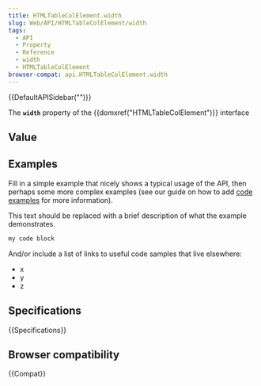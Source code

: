 ```yaml
---
title: HTMLTableColElement.width
slug: Web/API/HTMLTableColElement/width
tags:
  - API
  - Property
  - Reference
  - width
  - HTMLTableColElement
browser-compat: api.HTMLTableColElement.width
---
```

{{DefaultAPISidebar("")}}

The **`width`** property of the {{domxref("HTMLTableColElement")}} interface 

## Value



## Examples

Fill in a simple example that nicely shows a typical usage of the API, then perhaps some more complex examples (see our guide on how to add [code examples](/en-US/docs/MDN/Contribute/Structures/Code_examples) for more information).

This text should be replaced with a brief description of what the example demonstrates.

```js
my code block
```

And/or include a list of links to useful code samples that live elsewhere:

*   x
*   y
*   z

## Specifications

{{Specifications}}

## Browser compatibility

{{Compat}}


